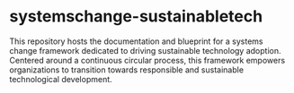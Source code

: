 # systemschange-sustainabletech
This repository hosts the documentation and blueprint for a systems change framework dedicated to driving sustainable technology adoption. Centered around a continuous circular process, this framework empowers organizations to transition towards responsible and sustainable technological development.

